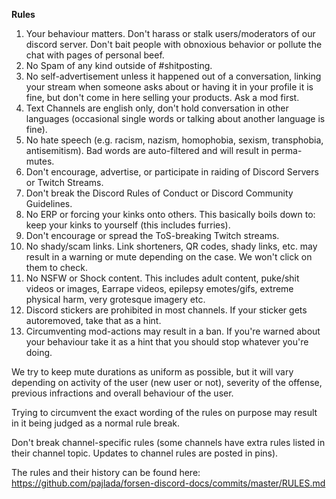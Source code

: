 **Rules**

1. Your behaviour matters. Don't harass or stalk users/moderators of our discord server. Don't bait people with obnoxious behavior or pollute the chat with pages of personal beef.
2. No Spam of any kind outside of #shitposting.
3. No self-advertisement unless it happened out of a conversation, linking your stream when someone asks about or having it in your profile it is fine, but don't come in here selling your products. Ask a mod first.
4. Text Channels are english only, don't hold conversation in other languages (occasional single words or talking about another language is fine).
5. No hate speech (e.g. racism, nazism, homophobia, sexism, transphobia, antisemitism). Bad words are auto-filtered and will result in perma-mutes.
6. Don't encourage, advertise, or participate in raiding of Discord Servers or Twitch Streams.
7. Don't break the Discord Rules of Conduct or Discord Community Guidelines.
8. No ERP or forcing your kinks onto others. This basically boils down to: keep your kinks to yourself (this includes furries).
9. Don't encourage or spread the ToS-breaking Twitch streams.
10. No shady/scam links. Link shorteners, QR codes, shady links, etc. may result in a warning or mute depending on the case. We won't click on them to check.
11. No NSFW or Shock content. This includes adult content, puke/shit videos or images, Earrape videos, epilepsy emotes/gifs, extreme physical harm, very grotesque imagery etc.
12. Discord stickers are prohibited in most channels. If your sticker gets autoremoved, take that as a hint.
13. Circumventing mod-actions may result in a ban. If you're warned about your behaviour take it as a hint that you should stop whatever you're doing.

We try to keep mute durations as uniform as possible, but it will vary depending on activity of the user (new user or not), severity of the offense, previous infractions and overall behaviour of the user.

Trying to circumvent the exact wording of the rules on purpose may result in it being judged as a normal rule break.

Don't break channel-specific rules (some channels have extra rules listed in their channel topic. Updates to channel rules are posted in pins).

The rules and their history can be found here: <https://github.com/pajlada/forsen-discord-docs/commits/master/RULES.md>
